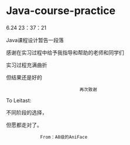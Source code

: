 # Java-course-practice
6.24  23：37：21

Java课程设计暂告一段落

感谢在实习过程中给予我指导和帮助的老师和同学们

实习过程充满曲折

但结果还是好的

                                再次致谢

To Leitast:

   不同阶段的选择，
   
   但愿都走对了。
   
                 From：A8级的AniFace
